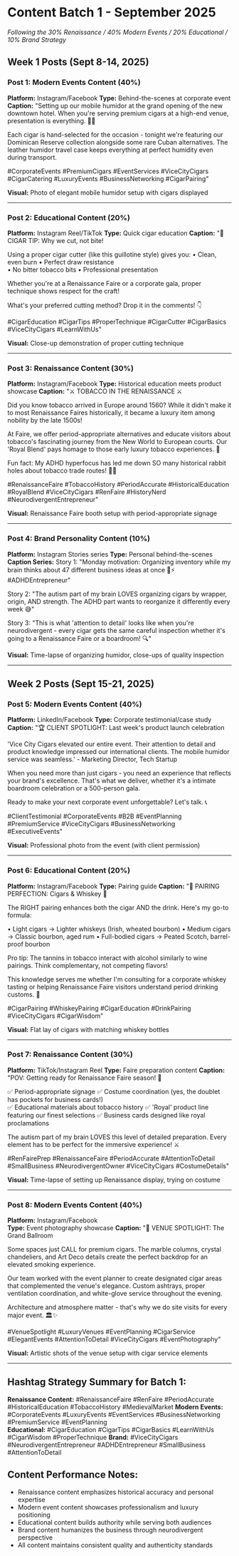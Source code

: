 # Content Batch 1 - September 2025
*Following the 30% Renaissance / 40% Modern Events / 20% Educational / 10% Brand Strategy*

## Week 1 Posts (Sept 8-14, 2025)

### Post 1: Modern Events Content (40%)
**Platform:** Instagram/Facebook
**Type:** Behind-the-scenes at corporate event
**Caption:**
"Setting up our mobile humidor at the grand opening of the new downtown hotel. When you're serving premium cigars at a high-end venue, presentation is everything. 🏨✨

Each cigar is hand-selected for the occasion - tonight we're featuring our Dominican Reserve collection alongside some rare Cuban alternatives. The leather humidor travel case keeps everything at perfect humidity even during transport.

#CorporateEvents #PremiumCigars #EventServices #ViceCityCigars #CigarCatering #LuxuryEvents #BusinessNetworking #CigarPairing"

**Visual:** Photo of elegant mobile humidor setup with cigars displayed

---

### Post 2: Educational Content (20%)
**Platform:** Instagram Reel/TikTok
**Type:** Quick cigar education
**Caption:**
"🎯 CIGAR TIP: Why we cut, not bite!

Using a proper cigar cutter (like this guillotine style) gives you:
• Clean, even burn
• Perfect draw resistance  
• No bitter tobacco bits
• Professional presentation

Whether you're at a Renaissance Faire or a corporate gala, proper technique shows respect for the craft! 

What's your preferred cutting method? Drop it in the comments! 👇

#CigarEducation #CigarTips #ProperTechnique #CigarCutter #CigarBasics #ViceCityCigars #LearnWithUs"

**Visual:** Close-up demonstration of proper cutting technique

---

### Post 3: Renaissance Content (30%)
**Platform:** Instagram/Facebook
**Type:** Historical education meets product showcase
**Caption:**
"⚔️ TOBACCO IN THE RENAISSANCE ⚔️

Did you know tobacco arrived in Europe around 1560? While it didn't make it to most Renaissance Faires historically, it became a luxury item among nobility by the late 1500s!

At Faire, we offer period-appropriate alternatives and educate visitors about tobacco's fascinating journey from the New World to European courts. Our 'Royal Blend' pays homage to those early luxury tobacco experiences. 👑

Fun fact: My ADHD hyperfocus has led me down SO many historical rabbit holes about tobacco trade routes! 🧠✨

#RenaissanceFaire #TobaccoHistory #PeriodAccurate #HistoricalEducation #RoyalBlend #ViceCityCigars #RenFaire #HistoryNerd #NeurodivergentEntrepreneur"

**Visual:** Renaissance Faire booth setup with period-appropriate signage

---

### Post 4: Brand Personality Content (10%)
**Platform:** Instagram Stories series
**Type:** Personal behind-the-scenes
**Caption Series:**
Story 1: "Monday motivation: Organizing inventory while my brain thinks about 47 different business ideas at once 🧠⚡ #ADHDEntrepreneur"

Story 2: "The autism part of my brain LOVES organizing cigars by wrapper, origin, AND strength. The ADHD part wants to reorganize it differently every week 😅"

Story 3: "This is what 'attention to detail' looks like when you're neurodivergent - every cigar gets the same careful inspection whether it's going to a Renaissance Faire or a boardroom! 🔍"

**Visual:** Time-lapse of organizing humidor, close-ups of quality inspection

---

## Week 2 Posts (Sept 15-21, 2025)

### Post 5: Modern Events Content (40%)
**Platform:** LinkedIn/Facebook
**Type:** Corporate testimonial/case study
**Caption:**
"🏆 CLIENT SPOTLIGHT: Last week's product launch celebration

'Vice City Cigars elevated our entire event. Their attention to detail and product knowledge impressed our international clients. The mobile humidor service was seamless.' - Marketing Director, Tech Startup

When you need more than just cigars - you need an experience that reflects your brand's excellence. That's what we deliver, whether it's a intimate boardroom celebration or a 500-person gala.

Ready to make your next corporate event unforgettable? Let's talk. 📞

#ClientTestimonial #CorporateEvents #B2B #EventPlanning #PremiumService #ViceCityCigars #BusinessNetworking #ExecutiveEvents"

**Visual:** Professional photo from the event (with client permission)

---

### Post 6: Educational Content (20%)
**Platform:** Instagram/Facebook
**Type:** Pairing guide
**Caption:**
"🥃 PAIRING PERFECTION: Cigars & Whiskey 🥃

The RIGHT pairing enhances both the cigar AND the drink. Here's my go-to formula:

• Light cigars → Lighter whiskeys (Irish, wheated bourbon)
• Medium cigars → Classic bourbon, aged rum
• Full-bodied cigars → Peated Scotch, barrel-proof bourbon

Pro tip: The tannins in tobacco interact with alcohol similarly to wine pairings. Think complementary, not competing flavors!

This knowledge serves me whether I'm consulting for a corporate whiskey tasting or helping Renaissance Faire visitors understand period drinking customs. 🏰

#CigarPairing #WhiskeyPairing #CigarEducation #DrinkPairing #ViceCityCigars #CigarWisdom"

**Visual:** Flat lay of cigars with matching whiskey bottles

---

### Post 7: Renaissance Content (30%)
**Platform:** TikTok/Instagram Reel
**Type:** Faire preparation content
**Caption:**
"POV: Getting ready for Renaissance Faire season! 🏰

✅ Period-appropriate signage
✅ Costume coordination (yes, the doublet has pockets for business cards!)  
✅ Educational materials about tobacco history
✅ 'Royal' product line featuring our finest selections
✅ Business cards designed like royal proclamations

The autism part of my brain LOVES this level of detailed preparation. Every element has to be perfect for the immersive experience! ⚔️

#RenFairePrep #RenaissanceFaire #PeriodAccurate #AttentionToDetail #SmallBusiness #NeurodivergentOwner #ViceCityCigars #CostumeDetails"

**Visual:** Time-lapse of setting up Renaissance display, trying on costume

---

### Post 8: Modern Events Content (40%)
**Platform:** Instagram/Facebook  
**Type:** Event photography showcase
**Caption:**
"📸 VENUE SPOTLIGHT: The Grand Ballroom

Some spaces just CALL for premium cigars. The marble columns, crystal chandeliers, and Art Deco details create the perfect backdrop for an elevated smoking experience.

Our team worked with the event planner to create designated cigar areas that complemented the venue's elegance. Custom ashtrays, proper ventilation coordination, and white-glove service throughout the evening.

Architecture and atmosphere matter - that's why we do site visits for every major event. 🏛️✨

#VenueSpotlight #LuxuryVenues #EventPlanning #CigarService #ElegantEvents #AttentionToDetail #ViceCityCigars #EventPhotography"

**Visual:** Artistic shots of the venue setup with cigar service elements

---

## Hashtag Strategy Summary for Batch 1:

**Renaissance Content:** #RenaissanceFaire #RenFaire #PeriodAccurate #HistoricalEducation #TobaccoHistory #MedievalMarket
**Modern Events:** #CorporateEvents #LuxuryEvents #EventServices #BusinessNetworking #PremiumService #EventPlanning  
**Educational:** #CigarEducation #CigarTips #CigarBasics #LearnWithUs #CigarWisdom #ProperTechnique
**Brand:** #ViceCityCigars #NeurodivergentEntrepreneur #ADHDEntrepreneur #SmallBusiness #AttentionToDetail

## Content Performance Notes:
- Renaissance content emphasizes historical accuracy and personal expertise
- Modern event content showcases professionalism and luxury positioning  
- Educational content builds authority while serving both audiences
- Brand content humanizes the business through neurodivergent perspective
- All content maintains consistent quality and authenticity standards
